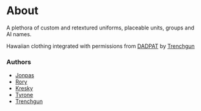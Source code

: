 # About

A plethora of custom and retextured uniforms, placeable units, groups and AI names.

Hawaiian clothing integrated with permissions from [DADPAT](https://steamcommunity.com/sharedfiles/filedetails/?id=1744343347) by [Trenchgun](https://steamcommunity.com/id/PyroTiger)

### Authors

- [Jonpas](http://github.com/jonpas)
- [Rory](http://github.com/SyMP2005)
- [Kresky](https://github.com/Kresky)
- [Tyrone](https://github.com/TyroneMF)
- [Trenchgun](https://github.com/trenchgun)

